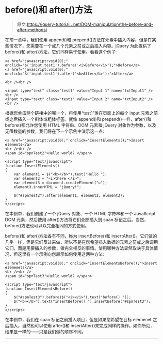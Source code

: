 # before()和 after()方法

> 原文:[https://jquery-tutorial . net/DOM-manipulation/the-before-and-after-methods/](https://jquery-tutorial.net/dom-manipulation/the-before-and-after-methods/)

在前一章中，我们使用 append()和 prepend()方法在元素中插入内容，但是在某些情况下，您需要在一个或几个元素之前或之后插入内容。jQuery 为此提供了 before()和 after()方法，它们同样易于使用。看看这个例子:

```
<a href="javascript:void(0);" onclick="$('input.test1').before('<i>Before</i>');">Before</a>   
<a href="javascript:void(0);" onclick="$('input.test1').after('<b>After</b>');">After</a>

<br /><br />

<input type="text" class="test1" value="Input 1" name="txtInput1" /><br />
<input type="text" class="test1" value="Input 2" name="txtInput2" /><br />
```

根据您单击两个链接中的哪一个，将使用“test1”类在页面上的每个 input 元素之前或之后插入一个斜体或粗体标签。就像 append()和 prepend()一样，after()和 before()都允许您使用 HTML 字符串、DOM 元素和 jQuery 对象作为参数，以及无限数量的参数。我们将在下一个示例中演示这一点:

```
<a href="javascript:void(0);" onclick="InsertElements();">Insert elements</a>
<br /><br />
<span id="spnTest2">Hello world? </span>

<script type="text/javascript">
function InsertElements()
{
	var element1 = $("<b></b>").text("Hello ");
	var element2 = "<i>there </i>";
	var element3 = document.createElement("u");
	element3.innerHTML = "jQuery!";

	$("#spnTest2").after(element1, element2, element3);
}
</script>
```

在本例中，我们创建了一个 jQuery 对象、一个 HTML 字符串和一个 JavaScript DOM 元素，然后使用 after()方法将它们全部插入到 span 标记之后。当然，before()方法也可以以完全相同的方式使用。

before()和 after()方法各有不同，称为 insertBefore()和 insertAfter()。它们做的几乎一样，但是它们反过来做，所以不是在您希望插入数据的元素之前或之后调用它们，而是用要插入的参数，做完全相反的事情。使用哪种方法显然取决于具体情况，但这里有一个示例向您展示如何使用这两种方法:

<input type="hidden" name="IL_IN_ARTICLE">

```
<a href="javascript:void(0);" onclick="InsertElementsBefore();">Insert elemenets</a>
<br /><br />
<span id="spnTest3">Hello world? </span>

<script type="text/javascript">
function InsertElementsBefore()
{	
	$("#spnTest3").before($("<i></i>").text("before() "));
	$("<b></b>").text("insertBefore() ").insertBefore("#spnTest3");
}
</script>
```

在本例中，我们在 span 标记之前插入项目，但是如果您希望在目标 elemenet 之后插入，当然也可以使用 after()和 insertAfter()来完成同样的操作。如你所见，结果是一样的——只是我们做的顺序不同。

* * *